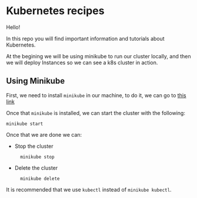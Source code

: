 # Kubernetes recipes

Hello!

In this repo you will find important information and tutorials about Kubernetes.

At the begining we will be using minikube to run our cluster locally, and then we will deploy Instances so we can see a k8s cluster in action.

## Using Minikube

First, we need to install `minikube` in our machine, to do it, we can go to [this link](https://minikube.sigs.k8s.io/docs/start/?arch=%2Fmacos%2Fx86-64%2Fstable%2Fbinary+download)

Once that `minikube` is installed, we can start the cluster with the following:

    minikube start

Once that we are done we can:

- Stop the cluster

        minikube stop

- Delete the cluster

        minikube delete


It is recommended that we use `kubectl` instead of `minikube kubectl`.